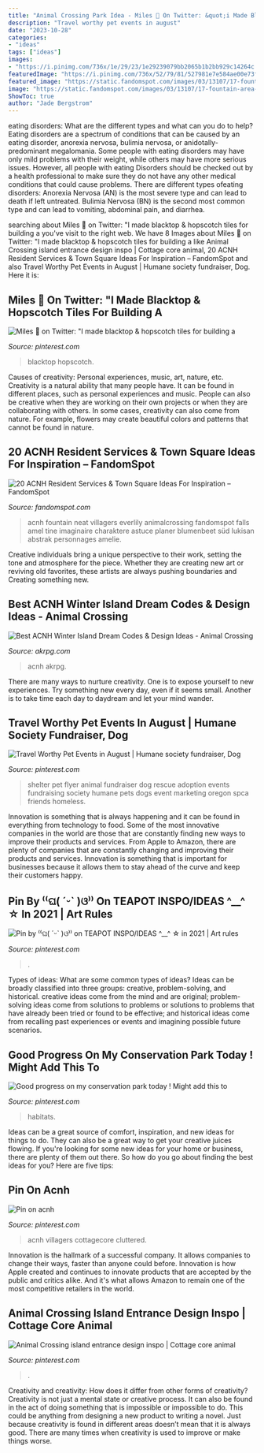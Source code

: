 ```yaml
---
title: "Animal Crossing Park Idea - Miles 🍎 On Twitter: &quot;i Made Blacktop &amp; Hopscotch Tiles For Building A"
description: "Travel worthy pet events in august"
date: "2023-10-28"
categories:
- "ideas"
tags: ["ideas"]
images:
- "https://i.pinimg.com/736x/1e/29/23/1e29239079bb2065b1b2bb929c14264c.jpg"
featuredImage: "https://i.pinimg.com/736x/52/79/81/527981e7e584ae00e73f661472cde82d.jpg"
featured_image: "https://static.fandomspot.com/images/03/13107/17-fountain-area-acnh-town-hall.jpg"
image: "https://static.fandomspot.com/images/03/13107/17-fountain-area-acnh-town-hall.jpg"
ShowToc: true
author: "Jade Bergstrom"
---
```



eating disorders: What are the different types and what can you do to help?
Eating disorders are a spectrum of conditions that can be caused by an eating disorder, anorexia nervosa, bulimia nervosa, or anidotally-predominant megalomania. Some people with eating disorders may have only mild problems with their weight, while others may have more serious issues. However, all people with eating Disorders should be checked out by a health professional to make sure they do not have any other medical conditions that could cause problems. 
There are different types ofeating disorders: Anorexia Nervosa (AN) is the most severe type and can lead to death if left untreated. Bulimia Nervosa (BN) is the second most common type and can lead to vomiting, abdominal pain, and diarrhea.

	

		
searching about Miles 🍎 on Twitter: &quot;I made blacktop &amp; hopscotch tiles for building a you've visit to the right web. We have 8 Images about Miles 🍎 on Twitter: &quot;I made blacktop &amp; hopscotch tiles for building a like Animal Crossing island entrance design inspo | Cottage core animal, 20 ACNH Resident Services &amp; Town Square Ideas For Inspiration – FandomSpot and also Travel Worthy Pet Events in August | Humane society fundraiser, Dog. Here it is:
		
    
## Miles 🍎 On Twitter: &quot;I Made Blacktop &amp; Hopscotch Tiles For Building A

<img loading=lazy src="https://i.pinimg.com/736x/52/0e/83/520e837a811881876fa6ab3331b04d2d.jpg" onerror="this.onerror=null;this.src='https://tse2.mm.bing.net/th?id=OIP.SkQzMfM3reXD0Ot0VpP6EwHaEK&amp;pid=15.1';" alt="Miles 🍎 on Twitter: &quot;I made blacktop &amp; hopscotch tiles for building a">

_Source: pinterest.com_

>blacktop hopscotch. 

	

Causes of creativity: Personal experiences, music, art, nature, etc.
Creativity is a natural ability that many people have. It can be found in different places, such as personal experiences and music. People can also be creative when they are working on their own projects or when they are collaborating with others. In some cases, creativity can also come from nature. For example, flowers may create beautiful colors and patterns that cannot be found in nature.

    
## 20 ACNH Resident Services &amp; Town Square Ideas For Inspiration – FandomSpot

<img loading=lazy src="https://static.fandomspot.com/images/03/13107/17-fountain-area-acnh-town-hall.jpg" onerror="this.onerror=null;this.src='https://tse4.mm.bing.net/th?id=OIP.O7GYyUjUyvZ-IgYdF3SmWQHaEK&amp;pid=15.1';" alt="20 ACNH Resident Services &amp; Town Square Ideas For Inspiration – FandomSpot">

_Source: fandomspot.com_

>acnh fountain neat villagers everlily animalcrossing fandomspot falls amel tine imaginaire charaktere astuce planer blumenbeet süd lukisan abstrak personnages amelie. 

	

Creative individuals bring a unique perspective to their work, setting the tone and atmosphere for the piece. Whether they are creating new art or reviving old favorites, these artists are always pushing boundaries and Creating something new.

    
## Best ACNH Winter Island Dream Codes &amp; Design Ideas - Animal Crossing

<img loading=lazy src="https://www.akrpg.com/upload/20201104/6374010060147926581926413.jpeg" onerror="this.onerror=null;this.src='https://tse1.mm.bing.net/th?id=OIP.0_4pVRphrbFsOxlRVLhPMQHaEK&amp;pid=15.1';" alt="Best ACNH Winter Island Dream Codes &amp; Design Ideas - Animal Crossing">

_Source: akrpg.com_

>acnh akrpg. 

	

There are many ways to nurture creativity. One is to expose yourself to new experiences. Try something new every day, even if it seems small. Another is to take time each day to daydream and let your mind wander.

    
## Travel Worthy Pet Events In August | Humane Society Fundraiser, Dog

<img loading=lazy src="https://i.pinimg.com/originals/17/96/7b/17967b551eb6d9531240d52a3896d58d.jpg" onerror="this.onerror=null;this.src='https://tse1.mm.bing.net/th?id=OIP.sXym87s6dhu_r6Sbv1nYswHaLc&amp;pid=15.1';" alt="Travel Worthy Pet Events in August | Humane society fundraiser, Dog">

_Source: pinterest.com_

>shelter pet flyer animal fundraiser dog rescue adoption events fundraising society humane pets dogs event marketing oregon spca friends homeless. 

	

Innovation is something that is always happening and it can be found in everything from technology to food. Some of the most innovative companies in the world are those that are constantly finding new ways to improve their products and services. From Apple to Amazon, there are plenty of companies that are constantly changing and improving their products and services. Innovation is something that is important for businesses because it allows them to stay ahead of the curve and keep their customers happy.

    
## Pin By ⁽⁽ଘ( ˊᵕˋ )ଓ⁾⁾ On TEAPOT INSPO/IDEAS ^__^ ☆ In 2021 | Art Rules

<img loading=lazy src="https://i.pinimg.com/736x/d3/d5/d9/d3d5d904e3ff33bd0c491a1b268e33fb.jpg" onerror="this.onerror=null;this.src='https://tse2.mm.bing.net/th?id=OIP.LlV59kJDGrMi6_o7KTnK0AHaEK&amp;pid=15.1';" alt="Pin by ⁽⁽ଘ( ˊᵕˋ )ଓ⁾⁾ on TEAPOT INSPO/IDEAS ^__^ ☆ in 2021 | Art rules">

_Source: pinterest.com_

>. 

	

Types of ideas: What are some common types of ideas?
Ideas can be broadly classified into three groups: creative, problem-solving, and historical. creative ideas come from the mind and are original; problem-solving ideas come from solutions to problems or solutions to problems that have already been tried or found to be effective; and historical ideas come from recalling past experiences or events and imagining possible future scenarios.

    
## Good Progress On My Conservation Park Today ! Might Add This To

<img loading=lazy src="https://i.pinimg.com/736x/52/79/81/527981e7e584ae00e73f661472cde82d.jpg" onerror="this.onerror=null;this.src='https://tse4.mm.bing.net/th?id=OIP.cyDSMuPZirGzTNQQIPaDigHaFj&amp;pid=15.1';" alt="Good progress on my conservation park today ! Might add this to">

_Source: pinterest.com_

>habitats. 

	

Ideas can be a great source of comfort, inspiration, and new ideas for things to do. They can also be a great way to get your creative juices flowing. If you're looking for some new ideas for your home or business, there are plenty of them out there. So how do you go about finding the best ideas for you? Here are five tips: 

    
## Pin On Acnh

<img loading=lazy src="https://i.pinimg.com/originals/1c/9c/4f/1c9c4f1081f155680b80a3b9f84e3bc3.jpg" onerror="this.onerror=null;this.src='https://tse2.mm.bing.net/th?id=OIP.7odAL_AeLVpzLmLLM-nUkgHaEK&amp;pid=15.1';" alt="Pin on acnh">

_Source: pinterest.com_

>acnh villagers cottagecore cluttered. 

	

Innovation is the hallmark of a successful company. It allows companies to change their ways, faster than anyone could before. Innovation is how Apple created and continues to innovate products that are accepted by the public and critics alike. And it's what allows Amazon to remain one of the most competitive retailers in the world.

    
## Animal Crossing Island Entrance Design Inspo | Cottage Core Animal

<img loading=lazy src="https://i.pinimg.com/736x/1e/29/23/1e29239079bb2065b1b2bb929c14264c.jpg" onerror="this.onerror=null;this.src='https://tse2.mm.bing.net/th?id=OIP.rH9zHH0hiTKU9m9E18kJYAHaEK&amp;pid=15.1';" alt="Animal Crossing island entrance design inspo | Cottage core animal">

_Source: pinterest.com_

>. 

	

Creativity and creativity: How does it differ from other forms of creativity?
Creativity is not just a mental state or creative process. It can also be found in the act of doing something that is impossible or impossible to do. This could be anything from designing a new product to writing a novel. Just because creativity is found in different areas doesn’t mean that it is always good. There are many times when creativity is used to improve or make things worse.

